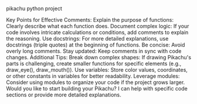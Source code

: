 pikachu python project

Key Points for Effective Comments:
Explain the purpose of functions: Clearly describe what each function does.
Document complex logic: If your code involves intricate calculations or conditions, add comments to explain the reasoning.
Use docstrings: For more detailed explanations, use docstrings (triple quotes) at the beginning of functions.
Be concise: Avoid overly long comments.
Stay updated: Keep comments in sync with code changes.
Additional Tips:
Break down complex shapes: If drawing Pikachu's parts is challenging, create smaller functions for specific elements (e.g., draw_eye(), draw_mouth()).
Use variables: Store color values, coordinates, or other constants in variables for better readability.
Leverage modules: Consider using modules to organize your code if the project grows larger.
Would you like to start building your Pikachu? I can help with specific code sections or provide more detailed explanations.
